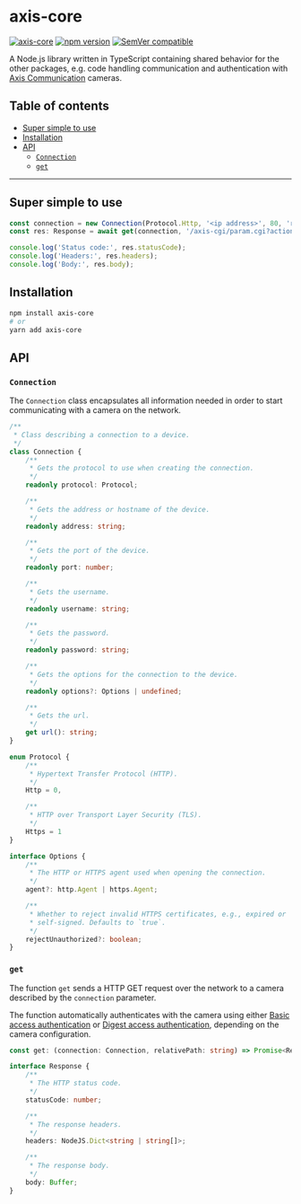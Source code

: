 <!-- omit in toc -->
# axis-core

[![axis-core](https://github.com/FantasticFiasco/axis-js/actions/workflows/axis-core.yml/badge.svg)](https://github.com/FantasticFiasco/axis-js/actions/workflows/axis-core.yml)
[![npm version](https://img.shields.io/npm/v/axis-core.svg)](https://www.npmjs.com/package/axis-core)
[![SemVer compatible](https://img.shields.io/badge/%E2%9C%85-SemVer%20compatible-blue)](https://semver.org/)

A Node.js library written in TypeScript containing shared behavior for the other packages, e.g. code handling communication and authentication with [Axis Communication](http://www.axis.com) cameras.

<!-- omit in toc -->
## Table of contents

- [Super simple to use](#super-simple-to-use)
- [Installation](#installation)
- [API](#api)
  - [`Connection`](#connection)
  - [`get`](#get)

---

## Super simple to use

```typescript
const connection = new Connection(Protocol.Http, '<ip address>', 80, 'root', '<password>');
const res: Response = await get(connection, '/axis-cgi/param.cgi?action=list&group=Brand.ProdShortName');

console.log('Status code:', res.statusCode);
console.log('Headers:', res.headers);
console.log('Body:', res.body);
```

## Installation

```sh
npm install axis-core
# or
yarn add axis-core
```

## API

### `Connection`

The `Connection` class encapsulates all information needed in order to start communicating with a camera on the network.

```typescript
/**
 * Class describing a connection to a device.
 */
class Connection {
    /**
     * Gets the protocol to use when creating the connection.
     */
    readonly protocol: Protocol;

    /**
     * Gets the address or hostname of the device.
     */
    readonly address: string;

    /**
     * Gets the port of the device.
     */
    readonly port: number;

    /**
     * Gets the username.
     */
    readonly username: string;

    /**
     * Gets the password.
     */
    readonly password: string;

    /**
     * Gets the options for the connection to the device.
     */
    readonly options?: Options | undefined;

    /**
     * Gets the url.
     */
    get url(): string;
}

enum Protocol {
    /**
     * Hypertext Transfer Protocol (HTTP).
     */
    Http = 0,

    /**
     * HTTP over Transport Layer Security (TLS).
     */
    Https = 1
}

interface Options {
    /**
     * The HTTP or HTTPS agent used when opening the connection.
     */
    agent?: http.Agent | https.Agent;

    /**
     * Whether to reject invalid HTTPS certificates, e.g., expired or
     * self-signed. Defaults to `true`.
     */
    rejectUnauthorized?: boolean;
}
```

### `get`

The function `get` sends a HTTP GET request over the network to a camera described by the `connection` parameter.

The function automatically authenticates with the camera using either [Basic access authentication](https://en.wikipedia.org/wiki/Basic_access_authentication) or [Digest access authentication](https://en.wikipedia.org/wiki/Digest_access_authentication), depending on the camera configuration.

```typescript
const get: (connection: Connection, relativePath: string) => Promise<Response>;

interface Response {
    /**
     * The HTTP status code.
     */
    statusCode: number;

    /**
     * The response headers.
     */
    headers: NodeJS.Dict<string | string[]>;

    /**
     * The response body.
     */
    body: Buffer;
}

```
